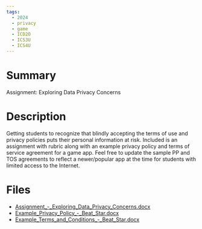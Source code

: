 ```yaml
---
tags:
  - 2024
  - privacy
  - game
  - ICD2O
  - ICS3U
  - ICS4U
---
```


# Summary

Assignment: Exploring Data Privacy Concerns

# Description

Getting students to recognize that blindly accepting the terms of use and privacy policies puts their personal information at risk. Included is an assignment with rubric along with an example privacy policy and terms of service agreement for a game app. Feel free to update the sample PP and TOS agreements to reflect a newer/popular app at the time for students with limited access to the Internet.

# Files

*   [Assignment\_-\_Exploring\_Data\_Privacy\_Concerns.docx](resources/Catherine_McCaffery/Assignment_-_Exploring_Data_Privacy_Concerns.docx)
*   [Example\_Privacy\_Policy\_-\_Beat\_Star.docx](resources/Catherine_McCaffery/Example_Privacy_Policy_-_Beat_Star.docx)
*   [Example\_Terms\_and\_Conditions\_-\_Beat\_Star.docx](resources/Catherine_McCaffery/Example_Terms_and_Conditions_-_Beat_Star.docx)
